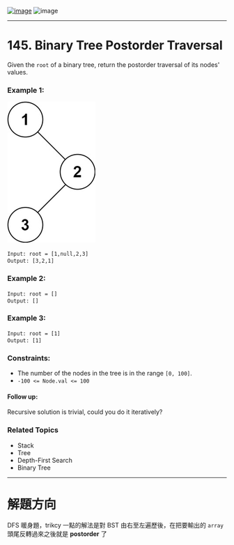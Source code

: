 [![image](https://img.shields.io/badge/Leetcode-Link-blue?logo=leetcode)](https://leetcode.com/problems/binary-tree-postorder-traversal/)
![image](https://img.shields.io/badge/Difficulty-Easy-green)

---

# 145. Binary Tree Postorder Traversal

Given the `root` of a binary tree, return the postorder traversal of its nodes' values.

### Example 1:

![image](./image/inorder_1.jpeg)

```
Input: root = [1,null,2,3]
Output: [3,2,1]
```

### Example 2:

```
Input: root = []
Output: []
```

### Example 3:

```
Input: root = [1]
Output: [1]
```

### Constraints:

- The number of the nodes in the tree is in the range `[0, 100]`.
- `-100 <= Node.val <= 100`

#### Follow up:

Recursive solution is trivial, could you do it iteratively?

### Related Topics

- Stack
- Tree
- Depth-First Search
- Binary Tree
  
---

# 解題方向

DFS 暖身題，trikcy 一點的解法是對 BST 由右至左遍歷後，在把要輸出的 `array` 頭尾反轉過來之後就是 **postorder** 了
